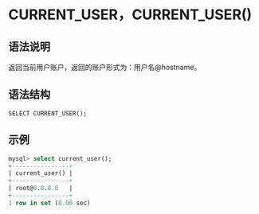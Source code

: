 # **CURRENT_USER，CURRENT_USER()**

## **语法说明**

返回当前用户账户，返回的账户形式为：用户名@hostname。

## **语法结构**

```
SELECT CURRENT_USER();
```

## **示例**

```sql
mysql> select current_user();
+----------------+
| current_user() |
+----------------+
| root@0.0.0.0   |
+----------------+
1 row in set (0.00 sec)
```
